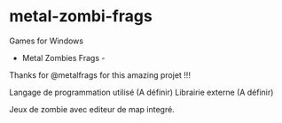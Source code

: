 # metal-zombi-frags
Games for Windows
- Metal Zombies Frags -

Thanks for @metalfrags for this amazing projet !!!


Langage de programmation utilisé (A définir)
Librairie externe (A définir)

Jeux de zombie avec editeur de map integré.